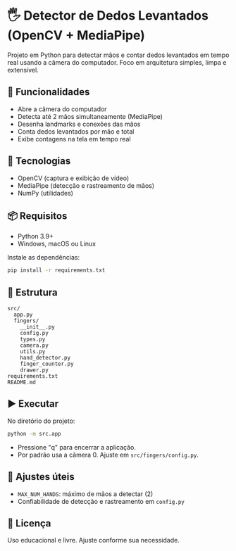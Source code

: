 # 🖐️ Detector de Dedos Levantados (OpenCV + MediaPipe)

Projeto em Python para detectar mãos e contar dedos levantados em tempo real usando a câmera do computador. Foco em arquitetura simples, limpa e extensível.

## 🚀 Funcionalidades
- Abre a câmera do computador
- Detecta até 2 mãos simultaneamente (MediaPipe)
- Desenha landmarks e conexões das mãos
- Conta dedos levantados por mão e total
- Exibe contagens na tela em tempo real

## 🧰 Tecnologias
- OpenCV (captura e exibição de vídeo)
- MediaPipe (detecção e rastreamento de mãos)
- NumPy (utilidades)

## 📦 Requisitos
- Python 3.9+
- Windows, macOS ou Linux

Instale as dependências:
```bash
pip install -r requirements.txt
```

## 📁 Estrutura
```
src/
  app.py
  fingers/
    __init__.py
    config.py
    types.py
    camera.py
    utils.py
    hand_detector.py
    finger_counter.py
    drawer.py
requirements.txt
README.md
```

## ▶️ Executar
No diretório do projeto:
```bash
python -m src.app
```

- Pressione "q" para encerrar a aplicação.
- Por padrão usa a câmera 0. Ajuste em `src/fingers/config.py`.

## 🧪 Ajustes úteis
- `MAX_NUM_HANDS`: máximo de mãos a detectar (2)
- Confiabilidade de detecção e rastreamento em `config.py`

## 📜 Licença
Uso educacional e livre. Ajuste conforme sua necessidade.
